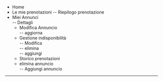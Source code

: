- Home  
- Le mie prenotazioni
-- Riepilogo prenotazione
- Miei Annunci  
-- Dettagli  
    - Modifica Annuncio  
        -- aggiorna
    - Gestione indisponibilit&agrave;  
        -- Modifica  
        -- elimina  
        -- aggiungi  
    - Storico prenotazioni
    - elimina annuncio  
-- Aggiungi annuncio
---
